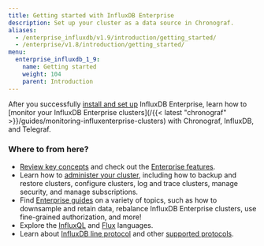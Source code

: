 ```yaml
---
title: Getting started with InfluxDB Enterprise
description: Set up your cluster as a data source in Chronograf.
aliases:
  - /enterprise_influxdb/v1.9/introduction/getting_started/
  - /enterprise/v1.8/introduction/getting_started/
menu:
  enterprise_influxdb_1_9:
    name: Getting started
    weight: 104
    parent: Introduction
---
```


After you successfully [install and set up](/enterprise_influxdb/v1.9/introduction/installation/installation/) InfluxDB Enterprise, learn how to [monitor your InfluxDB Enterprise clusters](/{{< latest "chronograf" >}}/guides/monitoring-influxenterprise-clusters) with Chronograf, InfluxDB, and Telegraf.

### Where to from here?

- [Review key concepts](/enterprise_influxdb/v1.9/concepts/) and check out the [Enterprise features](/enterprise_influxdb/v1.9/features/).
- Learn how to [administer your cluster](/enterprise_influxdb/v1.9/administration/), including how to backup and restore clusters, configure clusters, log and trace clusters, manage security, and manage subscriptions. 
- Find [Enterprise guides](/enterprise_influxdb/v1.9/guides/) on a variety of topics, such as how to downsample and retain data, rebalance InfluxDB Enterprise clusters, use fine-grained authorization, and more!
- Explore the [InfluxQL](/enterprise_influxdb/v1.9/query_language/) and [Flux](/enterprise_influxdb/v1.9/flux/) languages.
- Learn about [InfluxDB line protocol](/enterprise_influxdb/v1.9/write_protocols/) and other [supported protocols](/enterprise_influxdb/v1.9/supported_protocols/).
